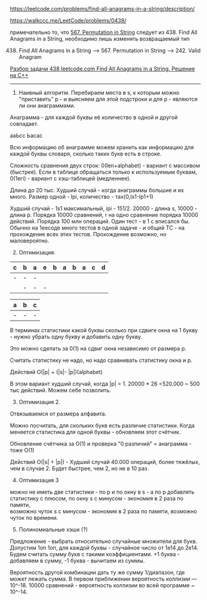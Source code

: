 
https://leetcode.com/problems/find-all-anagrams-in-a-string/description/

https://walkccc.me/LeetCode/problems/0438/

примечательно то, что [567. Permutation in String](https://leetcode.com/problems/permutation-in-string/description/) 
следует из 438. Find All Anagrams in a String, необходимо лишь изменять возвращаемый тип

438. Find All Anagrams in a String --> 567. Permutation in String --> 242. Valid Anagram

[Разбор задачи 438 leetcode.com Find All Anagrams in a String. Решение на C++](https://www.youtube.com/watch?v=VKB7q3Sfjuk&ab_channel=3.5%D0%B7%D0%B0%D0%B4%D0%B0%D1%87%D0%B8%D0%B2%D0%BD%D0%B5%D0%B4%D0%B5%D0%BB%D1%8E)

________

1. Наивный алгоритм. Перебираем места в s, к которым можно "приставить" р - и выясняем для этой подстроки и для р - являются ли они анаграммами.

Анаграмма - для каждой буквы её количество в одной и другой совпадает.

ааЬсс          Ьасас

Всю информацию об анаграмме можем хранить как информацию для каждой буквы словаря, сколько таких букв есть в строке.

Сложность сравнения двух строк: 0(len+alphabet) - вариант с массивом (быстрее). Если в таблице обращаться только к используемым буквам, 0(1егi) - вариант с хэш-таблицей (медленнее).

Длина до 20 тыс. Худший случай - когда анаграммы большие и их много. Размер одной - Iрi, количество - тах(0,Is1-Iр1+1)

Худший случай - 1s1 максимальный, iрi - 151/2.
20000 - длина s, 10000 - длина р. Порядка 10000 сравнений,  r на одно сравнение порядка 10000 действий. Порядка 100 млн 
операций. Один тест - в 1 с вписался бы. Обычно на 1еесоде много тестов в одной задаче - и общий ТС - на прохождение всех этих тестов. Прохождение возможно, но маловероятно.

2. Оптимизация. 

| c 	| b 	| a 	| e 	| b 	| a 	| b 	| a 	| c 	| d 	|
|---	|---	|---	|---	|---	|---	|---	|---	|---	|---	|
| - 	| - 	| - 	|   	|   	|   	|   	|   	|   	|   	|
|   	| - 	| - 	| - 	|   	|   	|   	|   	|   	|   	|

| a 	| b 	| c 	|
|---	|---	|---	|
| - 	| - 	| - 	|

В терминах статистики какой буквы сколько при сдвиге окна на 1 букву - нужно убрать одну букву и добавить одну букву.

Это можно сделать за 0(1) на сдвиг окна независимо от размера р.

Считать статистику не надо, но надо сравнивать статистику окна и р.

Действий O(|p| + (|s|- |p|)(alphabet)

В этом вариант худший случай, когда |p| = 1. 20000 * 26 =520.000 ~ 500 тыс действий. Можем себе позволить.

3. Оптимизация 2.

Отвязываемся от размера алфавита.

Можно посчитать, для скольких букв есть различие статистики. 
Когда меняется статистика для одной буквы - обновляем этот счётчик.

Обновление счётчика за O(1) и проверка "0 разпичий" = анаграмма - тоже O(1)

Действий O(|s| + |p|) - Худший случай 40.000 операций, более тяжёлых, чем в случае 2. 
Будет быстрее, чем 2, но не в 10 раз.

4. Оптимизация 3 

можно не иметь две статистики - по p и по окну в s - а по р добавлять статистику с плюсом, по окну s с минусом - экономия в 2 раза по памяти,  
возможно чуток s с минусом - экономия в 2 раза по памяти, возможно чуток по времени.

5. Полиномиальные хэши (?)

Предложение - выбрать относительно случайные множители для букв. 
Допустим 1оп 1оп, для каждой буквы - случайное число от 1е14 до 2е14. 
Будем считать сумму букв с такими коэффициентами. +1 буква - добавляем в сумму, -1 буква - вычитаем из суммы.

Вероятность другой комбинации дать ту же сумму 1/диапазон, где может лежать сумма. В первом приближении 
вероятность коллизии —10^-18. 10000 сравнений - вероятность коллизии во всей программе ~ 10^-14.



